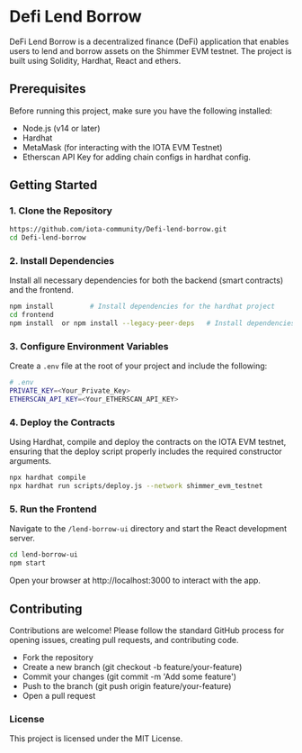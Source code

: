 # Defi Lend Borrow

DeFi Lend Borrow is a decentralized finance (DeFi) application that enables users to lend and borrow assets on the Shimmer EVM testnet. The project is built using Solidity, Hardhat, React and ethers.

## Prerequisites

Before running this project, make sure you have the following installed:

- Node.js (v14 or later)
- Hardhat
- MetaMask (for interacting with the IOTA EVM Testnet)
- Etherscan API Key for adding chain configs in hardhat config.

## Getting Started

### 1. Clone the Repository

```bash
https://github.com/iota-community/Defi-lend-borrow.git
cd Defi-lend-borrow
```

### 2. Install Dependencies

Install all necessary dependencies for both the backend (smart contracts) and the frontend.

```bash
npm install         # Install dependencies for the hardhat project
cd frontend
npm install  or npm install --legacy-peer-deps   # Install dependencies for the React frontend
```

### 3. Configure Environment Variables

Create a `.env` file at the root of your project and include the following:

```bash
# .env
PRIVATE_KEY=<Your_Private_Key>
ETHERSCAN_API_KEY=<Your_ETHERSCAN_API_KEY>
```

### 4. Deploy the Contracts

Using Hardhat, compile and deploy the contracts on the IOTA EVM testnet, ensuring that the deploy script properly includes the required constructor arguments.

```bash
npx hardhat compile
npx hardhat run scripts/deploy.js --network shimmer_evm_testnet
```

### 5. Run the Frontend

Navigate to the `/lend-borrow-ui` directory and start the React development server.

```bash
cd lend-borrow-ui
npm start
```

Open your browser at http://localhost:3000 to interact with the app.

## Contributing

Contributions are welcome! Please follow the standard GitHub process for opening issues, creating pull requests, and contributing code.

- Fork the repository
- Create a new branch (git checkout -b feature/your-feature)
- Commit your changes (git commit -m 'Add some feature')
- Push to the branch (git push origin feature/your-feature)
- Open a pull request

### License

This project is licensed under the MIT License.
